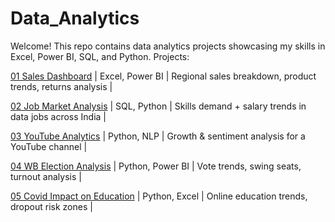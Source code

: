 # Data_Analytics
Welcome! This repo contains data analytics projects showcasing my skills in Excel, Power BI, SQL, and Python.
Projects:

[01 Sales Dashboard](./01-sales-dashboard-bongbajar) | Excel, Power BI | Regional sales breakdown, product trends, returns analysis |

[02 Job Market Analysis](./02-job-market-analysis-india) | SQL, Python | Skills demand + salary trends in data jobs across India |

[03 YouTube Analytics](./03-youtube-analytics) | Python, NLP | Growth & sentiment analysis for a YouTube channel |

[04 WB Election Analysis](./04-election-analysis-west-bengal) | Python, Power BI | Vote trends, swing seats, turnout analysis |

[05 Covid Impact on Education](./05-covid-impact-education) | Python, Excel | Online education trends, dropout risk zones |
